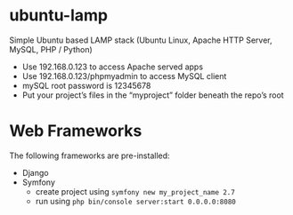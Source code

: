 # ubuntu-lamp
Simple Ubuntu based LAMP stack (Ubuntu Linux, Apache HTTP Server, MySQL, PHP / Python)

- Use 192.168.0.123 to access Apache served apps
- Use 192.168.0.123/phpmyadmin to access MySQL client
- mySQL root password is 12345678
- Put your project’s files in the “myproject” folder beneath the repo’s root

# Web Frameworks
The following frameworks are pre-installed:
- Django
- Symfony
    - create project using `symfony new my_project_name 2.7`
    - run using `php bin/console server:start 0.0.0.0:8080`
